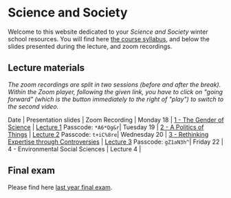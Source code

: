 # Science and Society

Welcome to this website dedicated to your *Science and Society* winter school resources. You will find here [the course syllabus](/resources/science-and-society-syllabus.pdf), and below the slides presented during the lecture, and zoom recordings.

## Lecture materials

*The zoom recordings are split in two sessions (before and after the break). Within the Zoom player, following the given link, you have to click on "going forward" (which is the button immediately to the right of "play") to switch to the second video.*

Date | Presentation slides | Zoom Recording |
Monday 18 | [1 - The Gender of Science](/resources/1-the-gender-of-science.pdf) | [Lecture 1](https://sciencespo.zoom.us/rec/share/h2zARjm3g-VNgRQ-ndTKKs_aCTgFnPiF6W909EXMtCVOELYT9z3D1dLvSLUOxVVq.16oU2Zkf9N_EtJKg) Passcode: `*A6*Qg&r`|
Tuesday 19 | [2 - A Politics of Things](/resources/2-a-politics-of-things.pdf) | [Lecture 2](https://sciencespo.zoom.us/rec/share/ZowYtZpvDb-PfP61iiPL88Yhy0I37ZmMcvzOk0ftdX8bOvqKYHhuiomhoSe0hI2B.-9kxEK98iOq_76RK) Passcode: `t+iC%8re`|
Wednesday 20 | [3 - Rethinking Expertise through Controversies](/resources/3-rethinking-expertise.pdf) | [Lecture 3](https://sciencespo.zoom.us/rec/share/ZrIOVZh5sUttSvNsCxQlZsIuJ6WKscrPDr6E3kgUnzLVuYr0gg5zn8nsF874gMlD.cdv3eXrFKdJNBUVe) Passcode: `gZ1aN3h^`|
Friday 22 | 4 - Environmental Social Sciences | Lecture 4 |

## Final exam

Please find here [last year final exam](/resources/2020-science-and-society-exam.pdf).
